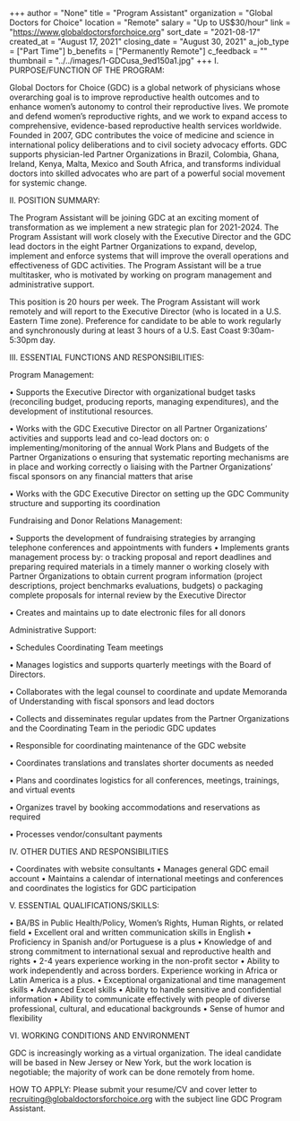 +++
author = "None"
title = "Program Assistant"
organization = "Global Doctors for Choice"
location = "Remote"
salary = "Up to US$30/hour"
link = "https://www.globaldoctorsforchoice.org"
sort_date = "2021-08-17"
created_at = "August 17, 2021"
closing_date = "August 30, 2021"
a_job_type = ["Part Time"]
b_benefits = ["Permanently Remote"]
c_feedback = ""
thumbnail = "../../images/1-GDCusa_9ed150a1.jpg"
+++
I.	PURPOSE/FUNCTION OF THE PROGRAM: 

Global Doctors for Choice (GDC) is a global network of physicians whose overarching goal is to improve reproductive health outcomes and to enhance women’s autonomy to control their reproductive lives. We promote and defend women’s reproductive rights, and we work to expand access to comprehensive, evidence-based reproductive health services worldwide. Founded in 2007, GDC contributes the voice of medicine and science in international policy deliberations and to civil society advocacy efforts. GDC supports physician-led Partner Organizations in Brazil, Colombia, Ghana, Ireland, Kenya, Malta, Mexico and South Africa, and transforms individual doctors into skilled advocates who are part of a powerful social movement for systemic change.

II.	POSITION SUMMARY: 
	
The Program Assistant will be joining GDC at an exciting moment of transformation as we implement a new strategic plan for 2021-2024. The Program Assistant will work closely with the Executive Director and the GDC lead doctors in the eight Partner Organizations to expand, develop, implement and enforce systems that will improve the overall operations and effectiveness of GDC activities. The Program Assistant will be a true multitasker, who is motivated by working on program management and administrative support.

This position is 20 hours per week. The Program Assistant will work remotely and will report to the Executive Director (who is located in a U.S. Eastern Time zone). Preference for candidate to be able to work regularly and synchronously during at least 3 hours of a U.S. East Coast 9:30am-5:30pm day.

III.	ESSENTIAL FUNCTIONS AND RESPONSIBILITIES: 

Program Management:

•	Supports the Executive Director with organizational budget tasks (reconciling budget, producing reports, managing expenditures), and the development of institutional resources.

•	Works with the GDC Executive Director on all Partner Organizations’ activities and supports lead and co-lead doctors on:
o	implementing/monitoring of the annual Work Plans and Budgets of the Partner Organizations
o	ensuring that systematic reporting mechanisms are in place and working correctly
o	liaising with the Partner Organizations’ fiscal sponsors on any financial matters that arise

•	Works with the GDC Executive Director on setting up the GDC Community structure and supporting its coordination

Fundraising and Donor Relations Management:

•	Supports the development of fundraising strategies by arranging telephone conferences and appointments with funders 
•	Implements grants management process by: 
o	tracking proposal and report deadlines and preparing required materials in a timely manner 
o	working closely with Partner Organizations to obtain current program information (project descriptions, project benchmarks evaluations, budgets) 
o	packaging complete proposals for internal review by the Executive Director

•	Creates and maintains up to date electronic files for all donors 
 
Administrative Support:

•	Schedules Coordinating Team meetings

•	Manages logistics and supports quarterly meetings with the Board of Directors.

•	Collaborates with the legal counsel to coordinate and update Memoranda of Understanding with fiscal sponsors and lead doctors
 
•	Collects and disseminates regular updates from the Partner Organizations and the Coordinating Team in the periodic GDC updates

•	Responsible for coordinating maintenance of the GDC website

•	Coordinates translations and translates shorter documents as needed 
 
•	Plans and coordinates logistics for all conferences, meetings, trainings, and virtual events
 
•	Organizes travel by booking accommodations and reservations as required
 
•	Processes vendor/consultant payments 

IV.	OTHER DUTIES AND RESPONSIBILITIES 

•	Coordinates with website consultants
•	Manages general GDC email account 
•	Maintains a calendar of international meetings and conferences and coordinates the logistics for GDC participation 

V.	ESSENTIAL QUALIFICATIONS/SKILLS: 

•	BA/BS in Public Health/Policy, Women’s Rights, Human Rights, or related field
•	Excellent oral and written communication skills in English
•	Proficiency in Spanish and/or Portuguese is a plus 
•	Knowledge of and strong commitment to international sexual and reproductive health and rights
•	2-4 years experience working in the non-profit sector
•	Ability to work independently and across borders. Experience working in Africa or Latin America is a plus.
•	Exceptional organizational and time management skills
•	Advanced Excel skills
•	Ability to handle sensitive and confidential information
•	Ability to communicate effectively with people of diverse professional, cultural, and educational backgrounds
•	Sense of humor and flexibility

VI.	WORKING CONDITIONS AND ENVIRONMENT 

GDC is increasingly working as a virtual organization. The ideal candidate will be based in New Jersey or New York, but the work location is negotiable; the majority of work can be done remotely from home. 

HOW TO APPLY: Please submit your resume/CV and cover letter to recruiting@globaldoctorsforchoice.org with the subject line GDC Program Assistant.
